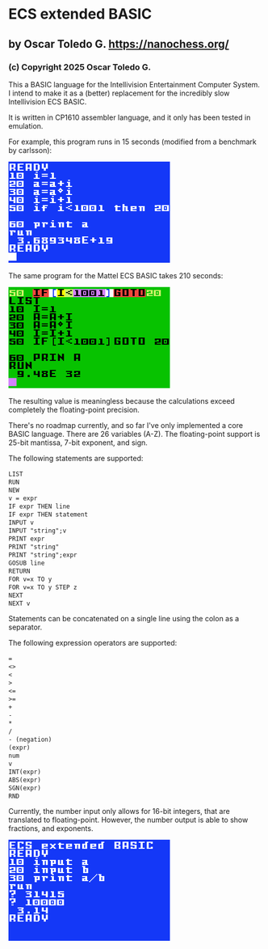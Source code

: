 # ECS extended BASIC

## by Oscar Toledo G. https://nanochess.org/

### (c) Copyright 2025 Oscar Toledo G.

This a BASIC language for the Intellivision Entertainment Computer System. I intend to make it as a (better) replacement for the incredibly slow Intellivision ECS BASIC.

It is written in CP1610 assembler language, and it only has been tested in emulation.

For example, this program runs in 15 seconds (modified from a benchmark by carlsson):

![image](shot0006.gif)

The same program for the Mattel ECS BASIC takes 210 seconds:

![image](shot0005.gif)

The resulting value is meaningless because the calculations exceed completely the floating-point precision.

There's no roadmap currently, and so far I've only implemented a core BASIC language. There are 26 variables (A-Z). The floating-point support is 25-bit mantissa, 7-bit exponent, and sign.

The following statements are supported:

    LIST
    RUN
    NEW
    v = expr
    IF expr THEN line
    IF expr THEN statement
    INPUT v
    INPUT "string";v
    PRINT expr
    PRINT "string"
    PRINT "string";expr
    GOSUB line
    RETURN
    FOR v=x TO y
    FOR v=x TO y STEP z
    NEXT
    NEXT v

Statements can be concatenated on a single line using the colon as a separator.

The following expression operators are supported:

    =
    <>
    <
    >
    <=
    >=
    +
    -
    *
    /
    - (negation)
    (expr)
    num
    v
    INT(expr)
    ABS(expr)
    SGN(expr)
    RND

Currently, the number input only allows for 16-bit integers, that are translated to floating-point. However, the number output is able to show fractions, and exponents.

![image](shot0004.gif)

